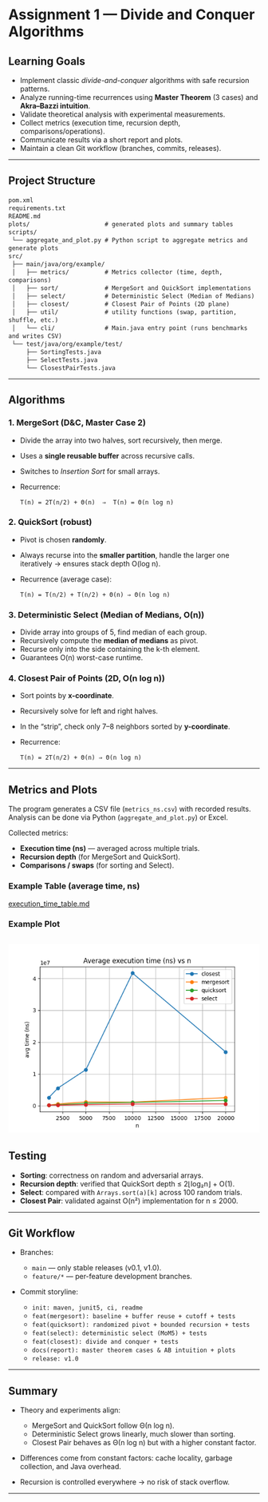 # Assignment 1 — Divide and Conquer Algorithms

## Learning Goals

* Implement classic *divide-and-conquer* algorithms with safe recursion patterns.
* Analyze running-time recurrences using **Master Theorem** (3 cases) and **Akra–Bazzi intuition**.
* Validate theoretical analysis with experimental measurements.
* Collect metrics (execution time, recursion depth, comparisons/operations).
* Communicate results via a short report and plots.
* Maintain a clean Git workflow (branches, commits, releases).

---

## Project Structure

```
pom.xml
requirements.txt
README.md
plots/                     # generated plots and summary tables
scripts/
 └── aggregate_and_plot.py # Python script to aggregate metrics and generate plots
src/
 ├── main/java/org/example/
 │   ├── metrics/          # Metrics collector (time, depth, comparisons)
 │   ├── sort/             # MergeSort and QuickSort implementations
 │   ├── select/           # Deterministic Select (Median of Medians)
 │   ├── closest/          # Closest Pair of Points (2D plane)
 │   ├── util/             # utility functions (swap, partition, shuffle, etc.)
 │   └── cli/              # Main.java entry point (runs benchmarks and writes CSV)
 └── test/java/org/example/test/
     ├── SortingTests.java
     ├── SelectTests.java
     └── ClosestPairTests.java
```

---

## Algorithms

### 1. MergeSort (D&C, Master Case 2)

* Divide the array into two halves, sort recursively, then merge.
* Uses a **single reusable buffer** across recursive calls.
* Switches to *Insertion Sort* for small arrays.
* Recurrence:

  ```
  T(n) = 2T(n/2) + Θ(n)  ⇒  T(n) = Θ(n log n)
  ```

### 2. QuickSort (robust)

* Pivot is chosen **randomly**.
* Always recurse into the **smaller partition**, handle the larger one iteratively → ensures stack depth O(log n).
* Recurrence (average case):

  ```
  T(n) = T(n/2) + T(n/2) + Θ(n) ⇒ Θ(n log n)
  ```

### 3. Deterministic Select (Median of Medians, O(n))

* Divide array into groups of 5, find median of each group.
* Recursively compute the **median of medians** as pivot.
* Recurse only into the side containing the k-th element.
* Guarantees O(n) worst-case runtime.

### 4. Closest Pair of Points (2D, O(n log n))

* Sort points by **x-coordinate**.
* Recursively solve for left and right halves.
* In the “strip”, check only 7–8 neighbors sorted by **y-coordinate**.
* Recurrence:

  ```
  T(n) = 2T(n/2) + Θ(n) ⇒ Θ(n log n)
  ```

---

##  Metrics and Plots

The program generates a CSV file (`metrics_ns.csv`) with recorded results.
Analysis can be done via Python (`aggregate_and_plot.py`) or Excel.

Collected metrics:

* **Execution time (ns)** — averaged across multiple trials.
* **Recursion depth** (for MergeSort and QuickSort).
* **Comparisons / swaps** (for sorting and Select).

### Example Table (average time, ns)

[execution_time_table.md](plots/execution_time_table.md)

### Example Plot

![Execution time](plots/time_vs_n_ns.png)
---

##  Testing

* **Sorting**: correctness on random and adversarial arrays.
* **Recursion depth**: verified that QuickSort depth ≤ 2⌊log₂n⌋ + O(1).
* **Select**: compared with `Arrays.sort(a)[k]` across 100 random trials.
* **Closest Pair**: validated against O(n²) implementation for n ≤ 2000.

---

##  Git Workflow

* Branches:

    * `main` — only stable releases (v0.1, v1.0).
    * `feature/*` — per-feature development branches.
* Commit storyline:

    * `init: maven, junit5, ci, readme`
    * `feat(mergesort): baseline + buffer reuse + cutoff + tests`
    * `feat(quicksort): randomized pivot + bounded recursion + tests`
    * `feat(select): deterministic select (MoM5) + tests`
    * `feat(closest): divide and conquer + tests`
    * `docs(report): master theorem cases & AB intuition + plots`
    * `release: v1.0`

---

## Summary

* Theory and experiments align:

    * MergeSort and QuickSort follow Θ(n log n).
    * Deterministic Select grows linearly, much slower than sorting.
    * Closest Pair behaves as Θ(n log n) but with a higher constant factor.
* Differences come from constant factors: cache locality, garbage collection, and Java overhead.
* Recursion is controlled everywhere → no risk of stack overflow.

---
